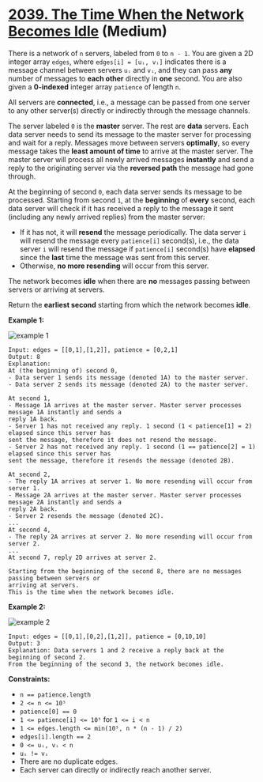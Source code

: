 # [2039. The Time When the Network Becomes Idle][link] (Medium)

[link]: https://leetcode.com/problems/the-time-when-the-network-becomes-idle/

There is a network of `n` servers, labeled from `0` to `n - 1`. You are given a 2D integer array
`edges`, where `edges[i] = [uᵢ, vᵢ]` indicates there is a message channel between servers `uᵢ` and
`vᵢ`, and they can pass **any** number of messages to **each other** directly in **one** second. You
are also given a **0-indexed** integer array `patience` of length `n`.

All servers are **connected**, i.e., a message can be passed from one server to any other server(s)
directly or indirectly through the message channels.

The server labeled `0` is the **master** server. The rest are **data** servers. Each data server
needs to send its message to the master server for processing and wait for a reply. Messages move
between servers **optimally**, so every message takes the **least amount of time** to arrive at the
master server. The master server will process all newly arrived messages **instantly** and send a
reply to the originating server via the **reversed path** the message had gone through.

At the beginning of second `0`, each data server sends its message to be processed. Starting from
second `1`, at the **beginning** of **every** second, each data server will check if it has received
a reply to the message it sent (including any newly arrived replies) from the master server:

- If it has not, it will **resend** the message periodically. The data server `i` will resend the
message every `patience[i]` second(s), i.e., the data server `i` will resend the message if
`patience[i]` second(s) have **elapsed** since the **last** time the message was sent from this
server.
- Otherwise, **no more resending** will occur from this server.

The network becomes **idle** when there are **no** messages passing between servers or arriving at
servers.

Return the **earliest second** starting from which the network becomes **idle**.

**Example 1:**

![example 1](https://assets.leetcode.com/uploads/2021/09/22/quiet-place-example1.png)

```
Input: edges = [[0,1],[1,2]], patience = [0,2,1]
Output: 8
Explanation:
At (the beginning of) second 0,
- Data server 1 sends its message (denoted 1A) to the master server.
- Data server 2 sends its message (denoted 2A) to the master server.

At second 1,
- Message 1A arrives at the master server. Master server processes message 1A instantly and sends a
reply 1A back.
- Server 1 has not received any reply. 1 second (1 < patience[1] = 2) elapsed since this server has
sent the message, therefore it does not resend the message.
- Server 2 has not received any reply. 1 second (1 == patience[2] = 1) elapsed since this server has
sent the message, therefore it resends the message (denoted 2B).

At second 2,
- The reply 1A arrives at server 1. No more resending will occur from server 1.
- Message 2A arrives at the master server. Master server processes message 2A instantly and sends a
reply 2A back.
- Server 2 resends the message (denoted 2C).
...
At second 4,
- The reply 2A arrives at server 2. No more resending will occur from server 2.
...
At second 7, reply 2D arrives at server 2.

Starting from the beginning of the second 8, there are no messages passing between servers or
arriving at servers.
This is the time when the network becomes idle.
```

**Example 2:**

![example 2](https://assets.leetcode.com/uploads/2021/09/04/network_a_quiet_place_2.png)

```
Input: edges = [[0,1],[0,2],[1,2]], patience = [0,10,10]
Output: 3
Explanation: Data servers 1 and 2 receive a reply back at the beginning of second 2.
From the beginning of the second 3, the network becomes idle.
```

**Constraints:**

- `n == patience.length`
- `2 <= n <= 10⁵`
- `patience[0] == 0`
- `1 <= patience[i] <= 10⁵` for `1 <= i < n`
- `1 <= edges.length <= min(10⁵, n * (n - 1) / 2)`
- `edges[i].length == 2`
- `0 <= uᵢ, vᵢ < n`
- `uᵢ != vᵢ`
- There are no duplicate edges.
- Each server can directly or indirectly reach another server.
